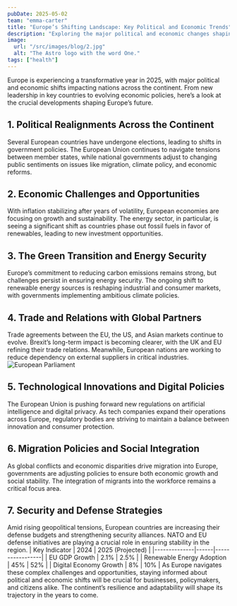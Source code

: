 ```yaml
---
pubDate: 2025-05-02
team: "emma-carter"
title: "Europe’s Shifting Landscape: Key Political and Economic Trends"
description: "Exploring the major political and economic changes shaping Europe in 2025, from policy shifts to economic challenges and opportunities."
image:
  url: "/src/images/blog/2.jpg"
  alt: "The Astro logo with the word One."
tags: ["health"]
---
```


Europe is experiencing a transformative year in 2025, with major political and economic shifts impacting nations across the continent. From new leadership in key countries to evolving economic policies, here’s a look at the crucial developments shaping Europe’s future.

## 1. Political Realignments Across the Continent

Several European countries have undergone elections, leading to shifts in government policies. The European Union continues to navigate tensions between member states, while national governments adjust to changing public sentiments on issues like migration, climate policy, and economic reforms.

## 2. Economic Challenges and Opportunities

With inflation stabilizing after years of volatility, European economies are focusing on growth and sustainability. The energy sector, in particular, is seeing a significant shift as countries phase out fossil fuels in favor of renewables, leading to new investment opportunities.

## 3. The Green Transition and Energy Security

Europe’s commitment to reducing carbon emissions remains strong, but challenges persist in ensuring energy security. The ongoing shift to renewable energy sources is reshaping industrial and consumer markets, with governments implementing ambitious climate policies.

## 4. Trade and Relations with Global Partners

Trade agreements between the EU, the US, and Asian markets continue to evolve. Brexit’s long-term impact is becoming clearer, with the UK and EU refining their trade relations. Meanwhile, European nations are working to reduce dependency on external suppliers in critical industries.
![European Parliament](https://images.unsplash.com/photo-1519891880039-45e173a95f14?q=80&w=2664&auto=format&fit=crop&ixlib=rb-4.0.3&ixid=M3wxMjA3fDB8MHxwaG90by1wYWdlfHx8fGVufDB8fHx8fA%3D%3D)

## 5. Technological Innovations and Digital Policies

The European Union is pushing forward new regulations on artificial intelligence and digital privacy. As tech companies expand their operations across Europe, regulatory bodies are striving to maintain a balance between innovation and consumer protection.

## 6. Migration Policies and Social Integration

As global conflicts and economic disparities drive migration into Europe, governments are adjusting policies to ensure both economic growth and social stability. The integration of migrants into the workforce remains a critical focus area.

## 7. Security and Defense Strategies

Amid rising geopolitical tensions, European countries are increasing their defense budgets and strengthening security alliances. NATO and EU defense initiatives are playing a crucial role in ensuring stability in the region.
| Key Indicator | 2024 | 2025 (Projected) |
|--------------|------|-----------------|
| EU GDP Growth | 2.1% | 2.5% |
| Renewable Energy Adoption | 45% | 52% |
| Digital Economy Growth | 8% | 10% |
As Europe navigates these complex challenges and opportunities, staying informed about political and economic shifts will be crucial for businesses, policymakers, and citizens alike. The continent’s resilience and adaptability will shape its trajectory in the years to come.
